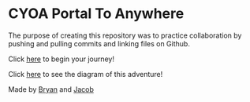 # CYOA Portal To Anywhere

The purpose of creating this repository was to practice collaboration by pushing and pulling commits and linking files on Github.

Click [here](wake-up.md) to begin your journey!

Click [here](https://docs.google.com/drawings/d/10aKbBgmIG0Q4bjl1skBbWLavznLG33X5_IZKK5Ko54I/edit) to see the diagram of this adventure!

Made by [Bryan](https://github.com/bryanc8776) and [Jacob]()
